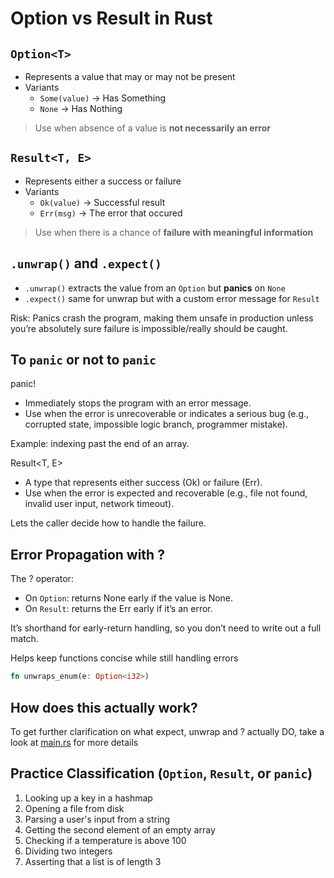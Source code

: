 # Option vs Result in Rust

## `Option<T>`

- Represents a value that may or may not be present
- Variants
  - `Some(value)` -> Has Something
  - `None` -> Has Nothing

> Use when absence of a value is **not necessarily an error**

## `Result<T, E>`

- Represents either a success or failure
- Variants
  - `Ok(value)` -> Successful result
  - `Err(msg)` -> The error that occured

> Use when there is a chance of **failure with meaningful information**

## `.unwrap()` and `.expect()`

- `.unwrap()` extracts the value from an `Option` but **panics** on `None`
- `.expect()` same for unwrap but with a custom error message for `Result`

Risk: Panics crash the program, making them unsafe in production unless you’re absolutely sure failure is impossible/really should be caught.

## To `panic` or not to `panic`

panic!

- Immediately stops the program with an error message.
- Use when the error is unrecoverable or indicates a serious bug (e.g., corrupted state, impossible logic branch, programmer mistake).

Example: indexing past the end of an array.

Result<T, E>

- A type that represents either success (Ok) or failure (Err).
- Use when the error is expected and recoverable (e.g., file not found, invalid user input, network timeout).

Lets the caller decide how to handle the failure.

## Error Propagation with ?

The ? operator:

- On `Option`: returns None early if the value is None.
- On `Result`: returns the Err early if it’s an error.

It’s shorthand for early-return handling, so you don’t need to write out a full match.

Helps keep functions concise while still handling errors

```rust
fn unwraps_enum(e: Option<i32>)

```

## How does this actually work?

To get further clarification on what expect, unwrap and ? actually DO, take a look at [main.rs](./src/main.rs) for more details 

## Practice Classification (`Option`, `Result`, or `panic`)

1. Looking up a key in a hashmap
2. Opening a file from disk
3. Parsing a user's input from a string
4. Getting the second element of an empty array
5. Checking if a temperature is above 100
6. Dividing two integers
7. Asserting that a list is of length 3

